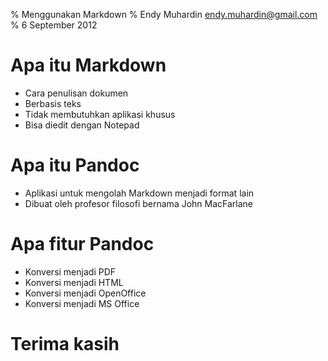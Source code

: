 % Menggunakan Markdown
% Endy Muhardin <endy.muhardin@gmail.com>
% 6 September 2012

# Apa itu Markdown #

- Cara penulisan dokumen
- Berbasis teks
- Tidak membutuhkan aplikasi khusus
- Bisa diedit dengan Notepad

# Apa itu Pandoc #

- Aplikasi untuk mengolah Markdown
  menjadi format lain
- Dibuat oleh profesor filosofi
  bernama John MacFarlane
  
# Apa fitur Pandoc #

- Konversi menjadi PDF
- Konversi menjadi HTML
- Konversi menjadi OpenOffice
- Konversi menjadi MS Office

# Terima kasih #
